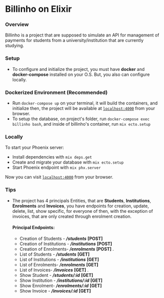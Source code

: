 # Billinho on Elixir

### Overview

Billinho is a project that are supposed to simulate an API for management of payments for students from a university/institution that are currently studying.

### Setup

* To configure and initialize the project, you must have **docker** and **docker-compose** installed on your O.S. But, you also can configure locally.

### Dockerized Environment (Recommended)

* Run `docker-compose up` on your terminal, it will build the containers, and initialize then, the project will be available at [`localhost:4000`](http://localhost:4000) from your browser.
* To setup the database, on project's folder, run `docker-compose exec billinho bash`, and inside of billinho's container, run `mix ecto.setup`

### Locally

To start your Phoenix server:

  * Install dependencies with `mix deps.get`
  * Create and migrate your database with `mix ecto.setup`
  * Start Phoenix endpoint with `mix phx.server`

Now you can visit [`localhost:4000`](http://localhost:4000) from your browser.

### Tips

* The project has 4 principals Entities, that are **Students**, **Institutions**, **Enrolments** and **Invoices**, you have endpoints for creation, update, delete, list, show specific, for everyone of then, with the exception of invoices, that are only created through enrolment creation.

  #### Principal Endpoints:
  * Creation of Students - ***/students*** **[POST]**
  * Creation of Institutions - ***/institutions*** **[POST]**
  * Creation of Enrolments- ***/enrolments*** **[POST]**
.
  * List of Students - ***/students*** **[GET]**
  * List of Institutions - ***/institutions*** **[GET]**
  * List of Enrolments- ***/enrolments*** **[GET]**
  * List of Invoices- ***/invoices*** **[GET]**
.
  * Show Student - ***/students/:id*** **[GET]**
  * Show Institution - ***/institutions/:id*** **[GET]**
  * Show Enrolment- ***/enrolments/:id*** **[GET]**
  * Show Invoice - ***/invoices/:id*** **[GET]**